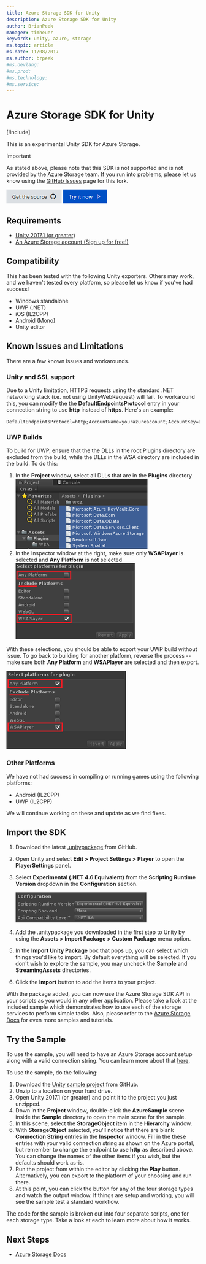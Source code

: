 ```yaml
---
title: Azure Storage SDK for Unity
description: Azure Storage SDK for Unity
author: BrianPeek
manager: timheuer
keywords: unity, azure, storage
ms.topic: article
ms.date: 11/08/2017
ms.author: brpeek
#ms.devlang: 
#ms.prod:
#ms.technology:
#ms.service:
---
```

# Azure Storage SDK for Unity

[!include[](../../includes/header.md)]

This is an experimental Unity SDK for Azure Storage.

> [!IMPORTANT]
> As stated above, please note that this SDK is not supported and is not provided by the Azure Storage team.  If you run into problems, please let us know using the [GitHub Issues](https://github.com/BrianPeek/azure-storage-net/issues) page for this fork.

[![Get the source](../../media/buttons/source2.png)](https://github.com/BrianPeek/azure-storage-net)
[![Try it now](../../media/buttons/try2.png)](https://github.com/BrianPeek/azure-storage-net/releases)

## Requirements

* [Unity 2017.1 (or greater)](https://unity3d.com/)
* [An Azure Storage account (Sign up for free!)](https://azure.microsoft.com/en-us/free/)

## Compatibility

This has been tested with the following Unity exporters.  Others may work, and we haven't tested every platform, so please let us know if you've had success!

* Windows standalone
* UWP (.NET)
* iOS (IL2CPP)
* Android (Mono)
* Unity editor

## Known Issues and Limitations

There are a few known issues and workarounds.

### Unity and SSL support

Due to a Unity limitation, HTTPS requests using the standard .NET networking stack (i.e. not using UnityWebRequest) will fail.  To workaround this, you can modify the the **DefaultEndpointsProtocol** entry in your connection string to use **http** instead of **https**.  Here's an example:

```text
DefaultEndpointsProtocol=http;AccountName=yourazureaccount;AccountKey=abcdef12345;EndpointSuffix=core.windows.net
```

### UWP Builds

To build for UWP, ensure that the the DLLs in the root Plugins directory are excluded from the build, while the DLLs in the WSA directory are included in the build.  To do this:

1. In the **Project** window, select all DLLs that are in the **Plugins** directory
   ![Select all DLLs](media/unity-select-dlls.png)
1. In the Inspector window at the right, make sure only **WSAPlayer** is selected and **Any Platform** is not selected
   ![Include only WSAPlayer](media/unity-wsaplayer-include.png)

With these selections, you should be able to export your UWP build without issue.  To go back to building for another platform, reverse the process -- make sure both **Any Platform** and **WSAPlayer** are selected and then export.

![Exclude only WSAPlayer](media/unity-wsaplayer-exclude.png)

### Other Platforms

We have not had success in compiling or running games using the following platforms:

* Android (IL2CPP)
* UWP (IL2CPP)

We will continue working on these and update as we find fixes.

## Import the SDK

1. Download the latest [.unitypackage](https://github.com/BrianPeek/azure-storage-net/releases) from GitHub.
1. Open Unity and select **Edit > Project Settings > Player** to open the **PlayerSettings** panel.
1. Select **Experimental (.NET 4.6 Equivalent)** from the **Scripting Runtime Version** dropdown in the **Configuration** section.

   ![Scripting Configuration dialog](media/unity-player-config.png)
1. Add the .unitypackage you downloaded in the first step to Unity by using the **Assets > Import Package > Custom Package** menu option.
1. In the **Import Unity Package** box that pops up, you can select which things you'd like to import.  By default everything will be selected.  If you don't wish to explore the sample, you may uncheck the **Sample** and **StreamingAssets** directories.
1. Click the **Import** button to add the items to your project.

With the package added, you can now use the Azure Storage SDK API in your scripts as you would in any other application.  Please take a look at the included sample which demonstrates how to use each of the storage services to perform simple tasks. Also, please refer to the [Azure Storage Docs](https://docs.microsoft.com/azure/storage/) for even more samples and tutorials.

## Try the Sample

To use the sample, you will need to have an Azure Storage account setup along with a valid connection string.  You can learn more about that [here](https://docs.microsoft.com/en-us/azure/storage/common/storage-create-storage-account).

To use the sample, do the following:

1. Download the [Unity sample project](https://github.com/BrianPeek/azure-storage-net/releases/tag/v8.5.0unity) from GitHub.
1. Unzip to a location on your hard drive.
1. Open Unity 2017.1 (or greater) and point it to the project you just unzipped.
1. Down in the **Project** window, double-click the **AzureSample** scene inside the **Sample** directory to open the main scene for the sample.
1. In this scene, select the **StorageObject** item in the **Hierarchy** window.
1. With **StorageObject** selected, you'll notice that there are blank **Connection String** entries in the **Inspector** window.  Fill in the these entries with your valid connection string as shown on the Azure portal, but remember to change the endpoint to use **http** as described above.  You can change the names of the other items if you wish, but the defaults should work as-is.
1. Run the project from within the editor by clicking the **Play** button.  Alternatively, you can export to the platform of your choosing and run there.
1. At this point, you can click the button for any of the four storage types and watch the output window.  If things are setup and working, you will see the sample test a standard workflow.

The code for the sample is broken out into four separate scripts, one for each storage type.  Take a look at each to learn more about how it works.

## Next Steps

* [Azure Storage Docs](https://docs.microsoft.com/azure/storage/)
